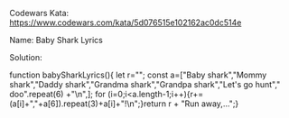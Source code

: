 Codewars Kata: https://www.codewars.com/kata/5d076515e102162ac0dc514e

Name: Baby Shark Lyrics

Solution:

function babySharkLyrics(){
let r="";
const a=["Baby shark","Mommy shark","Daddy shark","Grandma shark","Grandpa shark","Let's go hunt"," doo".repeat(6) +"\n",];
for (i=0;i<a.length-1;i++){r+=(a[i]+","+a[6]).repeat(3)+a[i]+"!\n";}return r + "Run away,…";}
